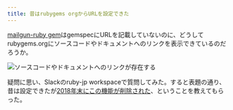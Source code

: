 ```yaml
---
title: 昔はrubygems orgからURLを設定できた
---
```

[mailgun-ruby gem](https://rubygems.org/gems/mailgun-ruby)はgemspecにURLを記載していないのに、どうしてrubygems.orgにソースコードやドキュメントへのリンクを表示できているのだろうか。

![](https://lh3.googleusercontent.com/docs/ADP-6oE5f81GQpmZtcsZHGuDMQwSoEWrYFpW46I7F1fLsLSfuJnsDQhKPyh-68ifhH3t9gr82WXaSR99VgmM_WoxQnUHja4mvNlGIivMLUC2nfviBc3x4-bC58JOH4E9cbV9h_wXHSC_kpO1AEa1H5D-e_uOA6ZYZL-k68CBmQMEFn2fS-UFVPpa4sPyLC8eNN2bGkZ7WDW7Juq_ic38R3bN_65ToVGa-amqTqiez30j9XkYSkFoVQjdkyztT8Ai2rVaIGe3uxJ9rdIcF1CpegGGDN35TIEZT77z3s_fXoGKgAI93f19o0A2YZ36Gekcqbn7TMz9-b0tqiwO0QVpXaOITh6RFb1zA5hwZT6jpW9kI2-wfWOU-nFLzmLAC3_fr94znwljbd5m_Y3MVZ8xdTAuzP--2srBjz_K07w6kaRpFufdA7jMvFDPO4uZdvzsdnMrCxd3C7tfO7RbHgGLY6RpHB9xHEirVjVRCDcdQWcLqU_OrKFESkInT3MPZRwiLrD1UQkJXOqxNBCcqFHjMyMWcGRjmRNJ9Ma6fcRAcxhzqW_kAxRBJdfEY3YmwxG-9v87si3z8wHNn5hUAYw6mSnYUo4UK-RWN0XamQWXlren_hLRHgFJMrcMfq_6SpZIALmlfVcZ4UEhGwfW8PiAMvrXZdOAlqMValOUbgLcOWyUzJTTkYZw4_xkpTLFPgIberoh0YS5kHqcHOFGZmkVXQ6EsLwL5oLlzkvc_iioAC06cjqRCMKTclUoLjzQzjRB-jAltIRyeVvRRfZQ_qRNwISSCR5Bfj-Z7g2NR1WSMCASwvdIbRnQ9PIHSmfXC-PtKl8damzoJ7gwNqfLdJJEUyxM0-F10BhfPA0FbP76YvPI8S_uPgsESKwcnEszsLXiDfQ9evzoKJWCK8XpUBCXC8aKeLPVBH_LgKhtmRCfiMJpIqSV75XFyZzfTM0QsAEX-ZnlX93AKP80xHPyc18RrRFaAi9wHDSSS4jOz5Hs1X4gTqrIdm8kKerj8yrflCjhielbs87sxocA-WdV6iqCe8bZi_Y8QC_yqb9Q8eJyxrsqJvBvB79sbRGjUUCERSwbon3quBcQUpDgPFu_rRogO_Wne786NsWqXYbLRx8nmYj_jE5YHx9gdCEwC1REff8kRUbAnxPpmwLLle2PqLDPfnLF-jFCuSvX6-bt25E33Go7L_W1_dpJ1AjrwPOlI0Vy-mMQ1782mZqBV7nL6HRJ8UAvvEdcVBqdb4xzNLe2L8tFDdCM3tDL "ソースコードやドキュメントへのリンクが存在する")

疑問に思い、Slackのruby-jp workspaceで質問してみた。すると表題の通り、昔は設定できたが[2018年末にこの機能が削除された](https://github.com/rubygems/rubygems.org/pull/1815)、ということを教えてもらった。
